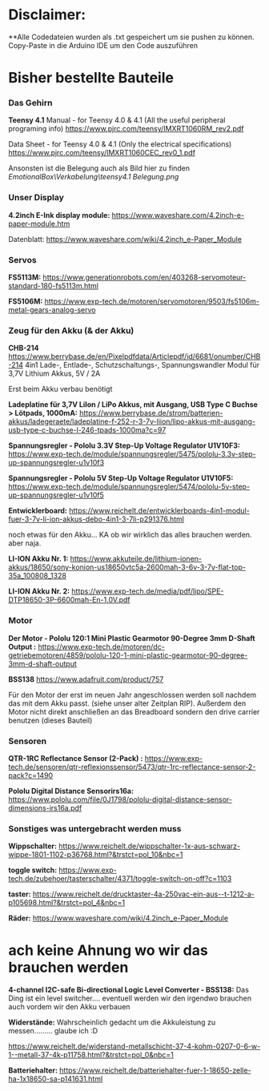 # Disclaimer:
**Alle Codedateien wurden als .txt gespeichert um sie pushen zu können. Copy-Paste in die Arduino IDE um den Code auszuführen

# Bisher bestellte Bauteile

### Das Gehirn
**Teensy 4.1**
Manual - for Teensy 4.0 & 4.1 (All the useful peripheral programing info)
https://www.pjrc.com/teensy/IMXRT1060RM_rev2.pdf

Data Sheet - for Teensy 4.0 & 4.1 (Only the electrical specifications)
https://www.pjrc.com/teensy/IMXRT1060CEC_rev0_1.pdf

Ansonsten ist die Belegung auch als Bild hier zu finden *EmotionalBox\Verkabelung\teensy4.1 Belegung.png*

### Unser Display
**4.2inch E-Ink display module:**
https://www.waveshare.com/4.2inch-e-paper-module.htm

Datenblatt:
https://www.waveshare.com/wiki/4.2inch_e-Paper_Module

### Servos
**FS5113M:**
https://www.generationrobots.com/en/403268-servomoteur-standard-180-fs5113m.html

**FS5106M:**
https://www.exp-tech.de/motoren/servomotoren/9503/fs5106m-metal-gears-analog-servo

### Zeug für den Akku (& der Akku)
**CHB-214**
https://www.berrybase.de/en/Pixelpdfdata/Articlepdf/id/6681/onumber/CHB-214
4in1 Lade-, Entlade-, Schutzschaltungs-, Spannungswandler Modul für
3,7V Lithium Akkus, 5V / 2A

Erst beim Akku verbau benötigt

**Ladeplatine für 3,7V LiIon / LiPo Akkus, mit Ausgang, USB Type C Buchse > Lötpads, 1000mA:**
https://www.berrybase.de/strom/batterien-akkus/ladegeraete/ladeplatine-f-252-r-3-7v-liion/lipo-akkus-mit-ausgang-usb-type-c-buchse-l-246-tpads-1000ma?c=97

**Spannungsregler - Pololu 3.3V Step-Up Voltage Regulator U1V10F3:**
https://www.exp-tech.de/module/spannungsregler/5475/pololu-3.3v-step-up-spannungsregler-u1v10f3

**Spannungsregler - Pololu 5V Step-Up Voltage Regulator U1V10F5:**
https://www.exp-tech.de/module/spannungsregler/5474/pololu-5v-step-up-spannungsregler-u1v10f5

**Entwicklerboard:**
https://www.reichelt.de/entwicklerboards-4in1-modul-fuer-3-7v-li-ion-akkus-debo-4in1-3-7li-p291376.html

noch etwas für den Akku... KA ob wir wirklich das alles brauchen werden. aber naja.

**LI-ION Akku Nr. 1:**
https://www.akkuteile.de/lithium-ionen-akkus/18650/sony-konion-us18650vtc5a-2600mah-3-6v-3-7v-flat-top-35a_100808_1328

**LI-ION Akku Nr. 2:**
https://www.exp-tech.de/media/pdf/lipo/SPE-DTP18650-3P-6600mah-En-1.0V.pdf


### Motor
**Der Motor - Pololu 120:1 Mini Plastic Gearmotor 90-Degree 3mm D-Shaft Output :**
https://www.exp-tech.de/motoren/dc-getriebemotoren/4859/pololu-120-1-mini-plastic-gearmotor-90-degree-3mm-d-shaft-output

**BSS138**
https://www.adafruit.com/product/757

Für den Motor der erst im neuen Jahr angeschlossen werden soll nachdem das mit dem Akku passt. (siehe unser alter Zeitplan RIP). Außerdem den Motor nicht direkt anschließen an das Breadboard sondern den drive carrier benutzen (dieses Bauteil)

### Sensoren
**QTR-1RC Reflectance Sensor (2-Pack) :**
https://www.exp-tech.de/sensoren/qtr-reflexionssensor/5473/qtr-1rc-reflectance-sensor-2-pack?c=1490

**Pololu Digital Distance Sensorirs16a:**
https://www.pololu.com/file/0J1798/pololu-digital-distance-sensor-dimensions-irs16a.pdf


### Sonstiges was untergebracht werden muss
**Wippschalter:**
https://www.reichelt.de/wippschalter-1x-aus-schwarz-wippe-1801-1102-p36768.html?&trstct=pol_10&nbc=1

**toggle switch:**
https://www.exp-tech.de/zubehoer/tasterschalter/4371/toggle-switch-on-off?c=1103

**taster:**
https://www.reichelt.de/drucktaster-4a-250vac-ein-aus--t-1212-a-p105698.html?&trstct=pol_4&nbc=1

**Räder:**
https://www.waveshare.com/wiki/4.2inch_e-Paper_Module





# ach keine Ahnung wo wir das brauchen werden
**4-channel I2C-safe Bi-directional Logic Level Converter - BSS138:**
Das Ding ist ein level switcher.... eventuell werden wir den irgendwo brauchen auch vordem wir den Akku verbauen

**Widerstände:**
Wahrscheinlich gedacht um die Akkuleistung zu messen......... glaube ich :D

https://www.reichelt.de/widerstand-metallschicht-37-4-kohm-0207-0-6-w-1--metall-37-4k-p11758.html?&trstct=pol_0&nbc=1

**Batteriehalter:**
https://www.reichelt.de/batteriehalter-fuer-1-18650-zelle-ha-1x18650-sa-p141631.html

